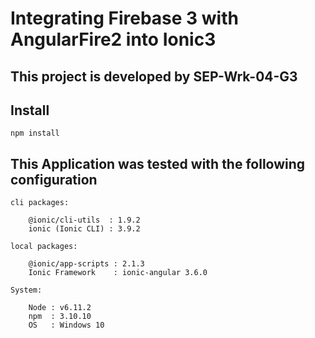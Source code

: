 # Integrating Firebase 3 with AngularFire2 into Ionic3


## This project is developed by SEP-Wrk-04-G3

## Install
```
npm install
```

## This Application was tested with the following configuration
```
cli packages:

    @ionic/cli-utils  : 1.9.2
    ionic (Ionic CLI) : 3.9.2

local packages:

    @ionic/app-scripts : 2.1.3
    Ionic Framework    : ionic-angular 3.6.0

System:

    Node : v6.11.2
    npm  : 3.10.10
    OS   : Windows 10
```
